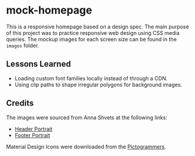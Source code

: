 # mock-homepage

This is a responsive homepage based on a design spec. The main purpose of this project was to practice responsive web design using CSS media queries. The mockup images for each screen size can be found in the `images` folder.

## Lessons Learned

- Loading custom font families locally instead of through a CDN.
- Using clip paths to shape irregular polygons for background images.

## Credits

The images were sourced from Anna Shvets at the following links:

- [Header Portrait](https://www.pexels.com/photo/woman-in-black-blazer-3727474/)
- [Footer Portrait](https://www.pexels.com/photo/woman-in-black-blazer-sitting-on-black-office-chair-3727464/)

Material Design Icons were downloaded from the [Pictogrammers](https://pictogrammers.com/library/mdi/).
